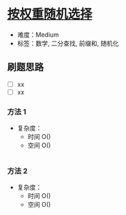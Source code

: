 # [按权重随机选择](https://leetcode-cn.com/problems/random-pick-with-weight/)

- 难度：Medium
- 标签：数学, 二分查找, 前缀和, 随机化

## 刷题思路

- [ ] xx
- [ ] xx

### 方法 1

- 复杂度：
    - 时间 O()
    - 空间 O()

``` js

```

### 方法 2

- 复杂度：
    - 时间 O()
    - 空间 O()

``` js

```
